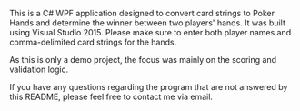 This is a C# WPF application designed to convert card strings to Poker Hands and determine the winner between two players' hands. It was built using Visual Studio 2015. Please make sure to enter both player names and comma-delimited card strings for the hands.

As this is only a demo project, the focus was mainly on the scoring and validation logic.

If you have any questions regarding the program that are not answered by this README, please feel free to contact me via email.
